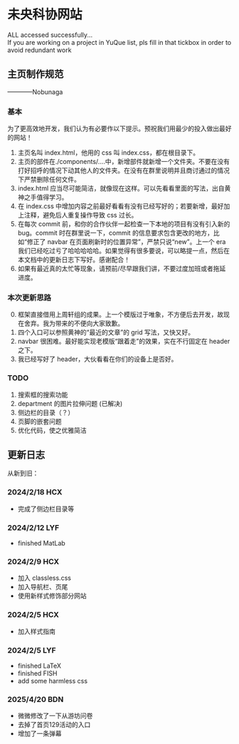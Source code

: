# 未央科协网站

ALL accessed successfully...  
If you are working on a project in YuQue list, pls fill in that tickbox in order to avoid redundant work

## 主页制作规范

————Nobunaga

### 基本

为了更高效地开发，我们认为有必要作以下提示。预祝我们用最少的投入做出最好的网站！

1. 主页名叫 index.html，他用的 css 叫 index.css，都在根目录下。
2. 主页的部件在./components/....中，新增部件就新增一个文件夹。不要在没有打好招呼的情况下动其他人的文件夹。在没有在群里说明并且商讨通过的情况下严禁删除任何文件。
3. index.html 应当尽可能简洁，就像现在这样。可以先看看里面的写法，出自黄神之手值得学习。
4. 在 index.css 中增加内容之前最好看看有没有已经写好的；若要新增，最好加上注释，避免后人重复操作导致 css 过长。
5. 在每次 commit 前，和你的合作伙伴一起检查一下本地的项目有没有引入新的 bug。commit 时在群里说一下，commit 的信息要求包含更改的地方，比如“修正了 navbar 在页面刷新时的位置异常”，严禁只说“new”。上一个 era 我们已经吃过亏了哈哈哈哈哈。如果觉得有很多要说，可以略提一点，然后在本文档中的更新日志下写好。感谢配合！
6. 如果有最近真的太忙等现象，请预前/尽早跟我们讲，不要过度加班或者拖延进度。

### 本次更新思路

0. 框架直接借用上周轩组的成果。上一个模版过于唯象，不方便后去开发，故现在舍弃。我为带来的不便向大家致歉。
1. 四个入口可以参照黄神的“最近的文章”的 grid 写法，又快又好。
2. navbar 很困难。最好能实现老模版“跟着走”的效果，实在不行固定在 header 之下。
3. 我已经写好了 header，大伙看看在你们的设备上是否好。

### TODO

1. 搜索框的搜索功能
2. department 的图片拉伸问题 (已解决)
3. 侧边栏的目录（？）
4. 页脚的嵌套问题
5. 优化代码，使之优雅简洁

## 更新日志

从新到旧：

### 2024/2/18 HCX

-   完成了侧边栏目录等

### 2024/2/12 LYF

-   finished MatLab

### 2024/2/9 HCX

-   加入 classless.css
-   加入导航栏、页尾
-   使用新样式修饰部分网站

### 2024/2/5 HCX

-   加入样式指南

### 2024/2/5 LYF

-   finished LaTeX
-   finished FISH
-   add some harmless css
   
### 2025/4/20 BDN

- 微微修改了一下从游坊问卷
- 去掉了首页129活动的入口
- 增加了一条弹幕

